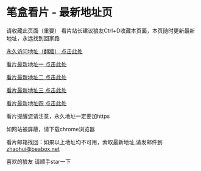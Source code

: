 # 笔盒看片 - 最新地址页

请收藏此页面（重要）
看片站长建议狼友Ctrl+D收藏本页面，本页随时更新最新地址，永远找到回家路

[永久访问地址（翻牆） 点击此处](https://beabox.net/)

[看片最新地址一 点击此处](https://7ntsxbojh8.shop)

[看片最新地址二 点击此处](https://bxp1y0h3m1.shop)

[看片最新地址三 点击此处](https://bhi8v1s6k8.shop)

[看片最新地址四 点击此处](https://bhu6w1e6v2.shop)

看片提醒您请注意，永久地址一定要加https

如网站被屏蔽，请下载chrome浏览器

看片邮箱找回：如果以上地址均不可用，索取最新地址,请发邮件到 zhaohui@beabox.net

喜欢的狼友 请顺手star一下